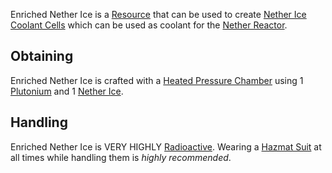 Enriched Nether Ice is a [Resource](https://github.com/Slimefun/Slimefun4/wiki/Resources) that can be used to create [Nether Ice Coolant Cells](https://github.com/Slimefun/Slimefun4/wiki/Coolant-Cells) which can be used as coolant for the [Nether Reactor](https://github.com/Slimefun/Slimefun4/wiki/Reactors).

## Obtaining

Enriched Nether Ice is crafted with a [Heated Pressure Chamber](https://github.com/Slimefun/Slimefun4/wiki/Heated-Pressure-Chamber) using 1 [Plutonium](https://github.com/Slimefun/Slimefun4/wiki/Plutonium) and 1 [Nether Ice](https://github.com/Slimefun/Slimefun4/wiki/Nether-Ice).

## Handling

Enriched Nether Ice is VERY HIGHLY [Radioactive](https://github.com/Slimefun/Slimefun4/wiki/Radiation). Wearing a [Hazmat Suit](https://github.com/Slimefun/Slimefun4/wiki/Armor#hazmat-suit) at all times while handling them is *highly recommended*.
